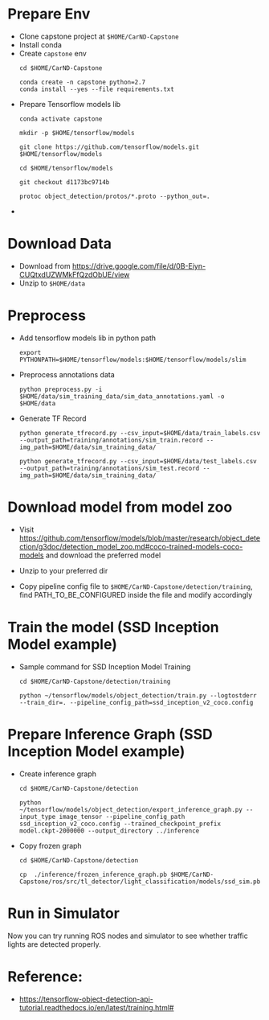 
# Prepare Env
* Clone capstone project at `$HOME/CarND-Capstone`
* Install conda
* Create `capstone` env
    ```
    cd $HOME/CarND-Capstone

    conda create -n capstone python=2.7
    conda install --yes --file requirements.txt
    ```
* Prepare Tensorflow models lib
    ```
    conda activate capstone

    mkdir -p $HOME/tensorflow/models

    git clone https://github.com/tensorflow/models.git $HOME/tensorflow/models

    cd $HOME/tensorflow/models

    git checkout d1173bc9714b

    protoc object_detection/protos/*.proto --python_out=.
    ```
* 

# Download Data
* Download from https://drive.google.com/file/d/0B-Eiyn-CUQtxdUZWMkFfQzdObUE/view
* Unzip to `$HOME/data`

# Preprocess
* Add tensorflow models lib in python path
    ```
    export PYTHONPATH=$HOME/tensorflow/models:$HOME/tensorflow/models/slim
    ```
* Preprocess annotations data
    ```
    python preprocess.py -i $HOME/data/sim_training_data/sim_data_annotations.yaml -o $HOME/data
    ```
* Generate TF Record
    ```
    python generate_tfrecord.py --csv_input=$HOME/data/train_labels.csv --output_path=training/annotations/sim_train.record --img_path=$HOME/data/sim_training_data/

    python generate_tfrecord.py --csv_input=$HOME/data/test_labels.csv --output_path=training/annotations/sim_test.record --img_path=$HOME/data/sim_training_data/
    ```

# Download model from model zoo
* Visit https://github.com/tensorflow/models/blob/master/research/object_detection/g3doc/detection_model_zoo.md#coco-trained-models-coco-models and download the preferred model

* Unzip to your preferred dir
* Copy pipeline config file to `$HOME/CarND-Capstone/detection/training`, find PATH_TO_BE_CONFIGURED inside the file and modify accordingly

# Train the model (SSD Inception Model example)
    
* Sample command for SSD Inception Model Training
    ```
    cd $HOME/CarND-Capstone/detection/training

    python ~/tensorflow/models/object_detection/train.py --logtostderr --train_dir=. --pipeline_config_path=ssd_inception_v2_coco.config
    ```

# Prepare Inference Graph (SSD Inception Model example)
* Create inference graph
    ```
    cd $HOME/CarND-Capstone/detection

    python ~/tensorflow/models/object_detection/export_inference_graph.py --input_type image_tensor --pipeline_config_path ssd_inception_v2_coco.config --trained_checkpoint_prefix model.ckpt-2000000 --output_directory ../inference
    ```
* Copy frozen graph
    ```
    cd $HOME/CarND-Capstone/detection

    cp  ./inference/frozen_inference_graph.pb $HOME/CarND-Capstone/ros/src/tl_detector/light_classification/models/ssd_sim.pb
    ```

# Run in Simulator
Now you can try running ROS nodes and simulator to see whether traffic lights are detected properly.

# Reference:
* https://tensorflow-object-detection-api-tutorial.readthedocs.io/en/latest/training.html#